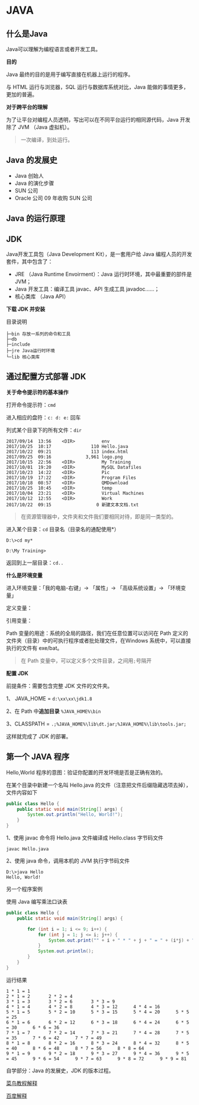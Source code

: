# JAVA

## 什么是Java

Java可以理解为编程语言或者开发工具。

**目的**

Java 最终的目的是用于编写直接在机器上运行的程序。

与 HTML 运行与浏览器，SQL 运行与数据库系统对比，Java 能做的事情更多，更加的普遍。

**对于跨平台的理解**

为了让平台对编程人员透明，写出可以在不同平台运行的相同源代码，Java 开发除了 JVM （Java 虚拟机）。

> 一次编译，到处运行。

## Java 的发展史

* Java 创始人
* Java 的演化步骤
* SUN 公司
* Oracle 公司 09 年收购 SUN 公司

## Java 的运行原理



## JDK

Java开发工具包（Java Development Kit），是一套用户给 Java 编程人员的开发套件，其中包含了：

* JRE （Java Runtime Envoirment）：Java 运行时环境，其中最重要的部件是 JVM；
* Java 开发工具：编译工具 javac、API 生成工具 javadoc......；
* 核心类库 （Java API）

**下载 JDK 并安装**

目录说明

```
├─bin 存放一系列的命令和工具
├─db
├─include
├─jre Java运行时环境
└─lib 核心类库
```

## **通过配置方式部署 JDK**

**关于命令提示符的基本操作**

打开命令提示符：`cmd`

进入相应的盘符：`c: d: e:` 回车

列式某个目录下的所有文件：`dir`

```
2017/09/14  13:56    <DIR>          env
2017/10/25  10:17               110 Hello.java
2017/10/22  09:21               113 index.html
2017/09/25  09:16             3,961 logo.png
2017/10/15  22:56    <DIR>          My Training
2017/10/01  19:20    <DIR>          MySQL Datafiles
2017/10/23  14:22    <DIR>          Pic
2017/10/19  17:22    <DIR>          Program Files
2017/10/18  08:57    <DIR>          QMDownload
2017/10/25  10:45    <DIR>          temp
2017/10/04  23:21    <DIR>          Virtual Machines
2017/10/12  12:55    <DIR>          Work
2017/10/22  09:15                 0 新建文本文档.txt
```

> 在资源管理器中，文件夹和文件我们要相同对待，即是同一类型的。

进入某个目录：`cd` 目录名（目录名的通配使用\*）

```
D:\>cd my*

D:\My Training>
```

返回到上一层目录：`cd..`

**什么是环境变量**

进入环境变量：「我的电脑-右键」-&gt; 「属性」-&gt; 「高级系统设置」-&gt; 「环境变量」

定义变量：

引用变量：

Path 变量的用途：系统的全局的路径，我们在任意位置可以访问在 Path 定义的文件夹（目录）中的可执行程序或者批处理文件，在Windows 系统中，可以直接执行的文件有 exe/bat。

> 在 Path 变量中，可以定义多个文件目录，之间用`;`号隔开

**配置 JDK**

前提条件：需要包含完整 JDK 文件的文件夹。

1、 JAVA\_HOME = `d:\xx\xx\jdk1.8`

2、在 Path 中**追加目录** `%JAVA_HOME%\bin`

3、CLASSPATH = `.;%JAVA_HOME%\lib\dt.jar;%JAVA_HOME%\lib\tools.jar;`

这样就完成了 JDK 的部署。

## 第一个 JAVA 程序

Hello,World 程序的意图：验证你配置的开发环境是否是正确有效的。

在某个目录中新建一个名叫 Hello.java 的文件（注意把文件后缀隐藏选项去掉），文件内容如下

```java
public class Hello {
    public static void main(String[] args) {
        System.out.println("Hello, World!");
    }
}
```

1、使用 javac 命令将 Hello.java 文件编译成 Hello.class 字节码文件

```
javac Hello.java
```

2、使用 java 命令，调用本机的 JVM 执行字节码文件

```
D:\>java Hello
Hello, World!
```

另一个程序案例

使用 Java 编写乘法口诀表

```java
public class Hello {
    public static void main(String[] args) {

        for (int i = 1; i <= 9; i++) {
            for (int j = 1; j <= i; j++) {
                System.out.print("" + i + " * " + j + " = " + (i*j) + "\t");
            }
            System.out.println();
        }
    }
}
```

运行结果

```
1 * 1 = 1
2 * 1 = 2       2 * 2 = 4
3 * 1 = 3       3 * 2 = 6       3 * 3 = 9
4 * 1 = 4       4 * 2 = 8       4 * 3 = 12      4 * 4 = 16
5 * 1 = 5       5 * 2 = 10      5 * 3 = 15      5 * 4 = 20      5 * 5 = 25
6 * 1 = 6       6 * 2 = 12      6 * 3 = 18      6 * 4 = 24      6 * 5 = 30      6 * 6 = 36
7 * 1 = 7       7 * 2 = 14      7 * 3 = 21      7 * 4 = 28      7 * 5 = 35      7 * 6 = 42      7 * 7 = 49
8 * 1 = 8       8 * 2 = 16      8 * 3 = 24      8 * 4 = 32      8 * 5 = 40      8 * 6 = 48      8 * 7 = 56      8 * 8 = 64
9 * 1 = 9       9 * 2 = 18      9 * 3 = 27      9 * 4 = 36      9 * 5 = 45      9 * 6 = 54      9 * 7 = 63      9 * 8 = 72      9 * 9 = 81
```

自学部分：Java 的发展史，JDK 的版本过程。

[菜鸟教程解释](http://www.runoob.com/java/java-intro.html)

[百度解释](https://baike.baidu.com/item/Java/85979?fr=aladdin)

